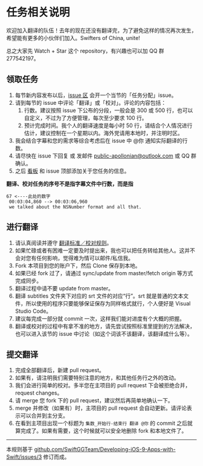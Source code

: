 # 任务相关说明

欢迎加入翻译的队伍！去年的现在还没有翻译完，为了避免这样的情况再次发生，希望能有更多的小伙伴们加入。Swifters of China, unite!

总之大家先 Watch + Star 这个 repository，有兴趣也可以加 QQ 群 277542197。

## 领取任务

1. 每节新内容发布以后，[issue 区](https://github.com/ApolloZhu/Developing-iOS-10-Apps-with-Swift/issues) 会开一个当节的「任务分配」issue。
2. 请到每节的 issue 中评论「翻译」或「校对」。评论的内容包括：
    1. 行数。建议按照 issue 下公布的分段，一般会是 300 或 500 行，也可以自定义，不过为了方便管理，每次至少要求 100 行。
    2. 预计完成时间。我个人的翻译速度是每小时 50 行，请结合个人情况进行估计，建议控制在一个星期以内。海外党请用本地时，并注明时区。
3. 我会结合字幕和您的需求等综合考虑后在 issue 中 @你 通知实际翻译的行数。
4. 请尽快在 issue 下回复 或 发邮件 public-apollonian@outlook.com 或 QQ 群确认。
5. 之后 [看板](https://github.com/ApolloZhu/Developing-iOS-10-Apps-with-Swift/projects/1) 和 issue 顶部添加关于您任务的信息。

**翻译、校对任务的序号不是指字幕文件中行数，而是指**

```
67 <----此处的数字
 00:03:04,860 --> 00:03:06,960
 we talked about the NSNumber format and all that.
```

## 进行翻译

1. 请认真阅读并遵守 [翻译标准／校对规则](./translation-style-guide.md)。
2. 如果忙碌或者有困难一定要及时提出来，我也可以把任务转给其他人。这并不会对您有任何影响，觉得难为情可以邮件/私信我。
3. Fork 本项目到您的账户下，然后 Clone 保存到本地。
4. 如果已经 fork 过了，请通过 sync/update from master/fetch origin 等方式完成同步。
4. 翻译过程中请不要 update from master。
5. 翻译 subtitles 文件夹下对应的 srt 文件的对应“行”。srt 就是普通的文本文件，所以使用的程序只要能够保证保存为同样格式就行，个人便好是 Visual Studio Code。
6. 建议每完成一部分就 commit 一次，这样我们能对进度有个大概的把握。
7. 翻译或校对的过程中有拿不准的地方，请先尝试按照标准里提到的方法解决，也可以进入该节的 issue 中讨论（如这个词该不该翻译，该翻译成什么等）。

## 提交翻译

1. 完成全部翻译后，新建 pull request。
2. 如果有，请注明我们需要特别注意的地方，和其他任务行之外的改动。
2. 我们会进行简单的校对。多半您在主项目的 pull request 下会被拒绝合并，request changes。
3. 请 merge 您 fork 下的 pull request，建议然后再简单地确认一下。
4. merge 并修改（如果有）时，主项目的 pull request 会自动更新。请评论表示可以合并到主分支。
5. 在看到主项目出现一个标题为 `集数_开始行-结束行 翻译 @你` 的 commit 之后就算完成了。如果有需要，这个时候就可以安全地删除 fork 和本地文件了。

----

本规则基于 [github.com/SwiftGGTeam/Developing-iOS-9-Apps-with-Swift/issues/3](https://github.com/SwiftGGTeam/Developing-iOS-9-Apps-with-Swift/issues/3) 修订而成。
